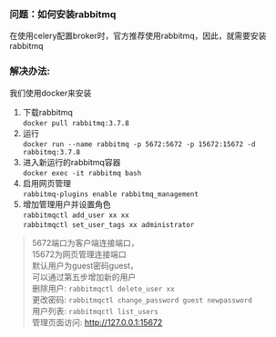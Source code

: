 ### 问题：如何安装rabbitmq
在使用celery配置broker时，官方推荐使用rabbitmq，因此，就需要安装rabbitmq

### 解决办法:
我们使用docker来安装  
1. 下载rabbitmq  
```docker pull rabbitmq:3.7.8```  
2. 运行  
```docker run --name rabbitmq -p 5672:5672 -p 15672:15672 -d rabbitmq:3.7.8```  
3. 进入新运行的rabbitmq容器  
```docker exec -it rabbitmq bash```  
4. 启用网页管理  
```rabbitmq-plugins enable rabbitmq_management```  
5. 增加管理用户并设置角色  
```rabbitmqctl add_user xx xx```  
```rabbitmqctl set_user_tags xx administrator```  

> 5672端口为客户端连接端口，  
> 15672为网页管理连接端口  
> 默认用户为guest密码guest，  
> 可以通过第五步增加新的用户  
> 删除用户: ```rabbitmqctl delete_user xx```  
> 更改密码: ```rabbitmqctl change_password guest newpassword```  
> 用户列表: ```rabbitmqctl list_users```  
> 管理页面访问: http://127.0.0.1:15672  
